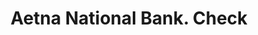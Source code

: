---
doi: 10.7916/D8Z04M31
date_other: '1870'
date_other_textual: 1870-1879
form: printed ephemera
genre:
- Checks (bank checks)
name:
- Aetna National Bank
object_in_context_url: https://biggert.cul.columbia.edu/items/view/ave_biggert_00051
subject_hierarchical_geographic:
- Hartford, Connecticut, United States
subject_name:
- Aetna National Bank
title: Aetna National Bank. Check
sort_title: Aetna National Bank. Check
call_number: ave_biggert_00051
coordinates:
- 41.7625,-72.67416666666666
pid: ave_biggert_00051
identifiers: ave_biggert_00051
permalink: /biggert/ave_biggert_00051/
layout: iiif-image-page
---